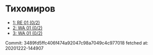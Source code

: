 # Тихомиров
- [1: RE 01 (0/2)](1.md)
- [2: WA 01 (0/2)](2.md)
- [3: WA 01 (0/2)](3.md)

Commit: 3489fd5ffc406f474a92047c98a7049c4c977018
 fetched at: 20201222-144907
